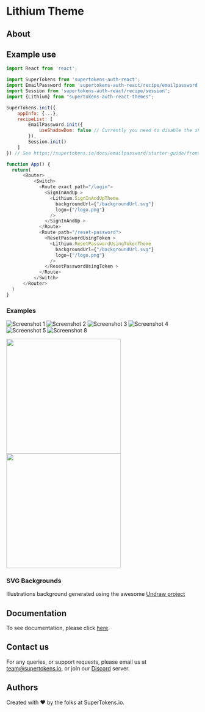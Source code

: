 
# Lithium Theme

## About

## Example use

```js
import React from 'react';

import SuperTokens from 'supertokens-auth-react';
import EmailPassword from 'supertokens-auth-react/recipe/emailpassword';
import Session from 'supertokens-auth-react/recipe/session';
import {Lithium} from "supertokens-auth-react-themes";

SuperTokens.init({
    appInfo: {...},
    recipeList: [
        EmailPassword.init({
            useShadowDom: false // Currently you need to disable the shadow Dom to use this theme.
        }),
        Session.init()
    ]
}) // See https://supertokens.io/docs/emailpassword/starter-guide/frontend

function App() {
  return(
      <Router>
          <Switch>
            <Route exact path="/login">
              <SignInAndUp >
                <Lithium.SignInAndUpTheme
                  backgroundUrl={"/backgroundUrl.svg"}
                  logo={"/logo.png"}
                />
              </SignInAndUp >
            </Route>
            <Route path="/reset-password">
              <ResetPasswordUsingToken >
                <Lithium.ResetPasswordUsingTokenTheme
                  backgroundUrl={"/backgroundUrl.svg"}
                  logo={"/logo.png"}
                />
              </ResetPasswordUsingToken >
            </Route>
          </Switch>
      </Router>
  )
}
```

### Examples


![Screenshot 1](../assets/lithium/screenshot1.png?raw=true)
![Screenshot 2](../assets/lithium/screenshot2.png?raw=true)
![Screenshot 3](../assets/lithium/screenshot3.png?raw=true)
![Screenshot 4](../assets/lithium/screenshot4.png?raw=true)
![Screenshot 5](../assets/lithium/screenshot5.png?raw=true)
![Screenshot 8](../assets/lithium/screenshot8.png?raw=true)


<img width="300px" src="../assets/lithium/screenshot6.png?raw=true"/>

<img width="300px" src="../assets/lithium/screenshot7.png?raw=true"/>


### SVG Backgrounds

Illustrations background generated using the awesome [Undraw project](https://undraw.co//)

## Documentation
To see documentation, please click [here](https://supertokens.io/docs/auth-react/installation).

## Contact us
For any queries, or support requests, please email us at team@supertokens.io, or join our [Discord](supertokens.io/discord) server.

## Authors
Created with :heart: by the folks at SuperTokens.io.
